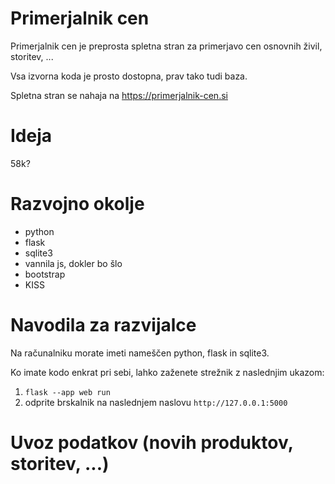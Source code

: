 # Primerjalnik cen

Primerjalnik cen je preprosta spletna stran za primerjavo cen osnovnih živil, storitev, ...  

Vsa izvorna koda je prosto dostopna, prav tako tudi baza.

Spletna stran se nahaja na https://primerjalnik-cen.si

# Ideja

58k?  

# Razvojno okolje

- python
- flask
- sqlite3
- vannila js, dokler bo šlo
- bootstrap
- KISS

# Navodila za razvijalce

Na računalniku morate imeti nameščen python, flask in sqlite3.

Ko imate kodo enkrat pri sebi, lahko zaženete strežnik z naslednjim ukazom:  
1. `flask --app web run`
2. odprite brskalnik na naslednjem naslovu `http://127.0.0.1:5000`

# Uvoz podatkov (novih produktov, storitev, ...)



